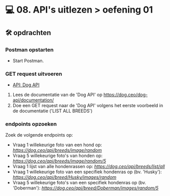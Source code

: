 # 💻 08. API's uitlezen > oefening 01

## 🛠️ opdrachten

### Postman opstarten

 - Start Postman.

### GET request uitvoeren

 - [API: Dog API](https://dog.ceo/dog-api/)

 1. Lees de documentatie van de 'Dog API' op https://dog.ceo/dog-api/documentation/
 2. Doe een GET request naar de 'Dog API' volgens het eerste voorbeeld in de documentatie ('LIST ALL BREEDS')

### endpoints opzoeken

Zoek de volgende endpoints op:
- Vraag 1 willekeurige foto van een hond op: *https://dog.ceo/api/breeds/image/random*
- Vraag 5 willekeurige foto's van honden op: *https://dog.ceo/api/breeds/image/random/5*
- Vraag 1 lijst van alle hondenrassen op: *https://dog.ceo/api/breeds/list/all*
- Vraag 1 willekeurige foto van een specifiek hondenras op (bv. 'Husky'): *https://dog.ceo/api/breed/Husky/images/random*
- Vraag 5 willekeurige foto's van een specifiek hondenras op (bv. 'Doberman'): *https://dog.ceo/api/breed/Doberman/images/random/5*